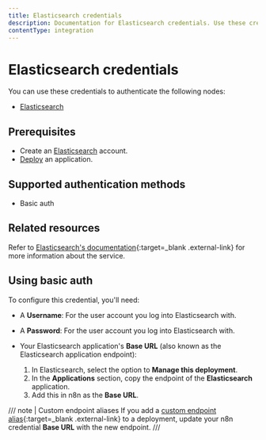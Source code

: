 ```yaml
---
title: Elasticsearch credentials
description: Documentation for Elasticsearch credentials. Use these credentials to authenticate Elasticsearch in n8n, a workflow automation platform.
contentType: integration
---
```


# Elasticsearch credentials

You can use these credentials to authenticate the following nodes:

- [Elasticsearch](/integrations/builtin/app-nodes/n8n-nodes-base.elasticsearch/)

## Prerequisites

- Create an [Elasticsearch](https://www.elastic.co/) account.
- [Deploy](https://www.elastic.co/guide/en/cloud/current/ec-create-deployment.html) an application.

## Supported authentication methods

- Basic auth

## Related resources

Refer to [Elasticsearch's documentation](https://www.elastic.co/guide/en/elasticsearch/reference/current/index.html){:target=_blank .external-link} for more information about the service.

## Using basic auth

To configure this credential, you'll need:

- A **Username**: For the user account you log into Elasticsearch with.
- A **Password**: For the user account you log into Elasticsearch with.
- Your Elasticsearch application's **Base URL** (also known as the Elasticsearch application endpoint):

    1. In Elasticsearch, select the option to **Manage this deployment**.
    2. In the **Applications** section, copy the endpoint of the **Elasticsearch** application.
    3. Add this in n8n as the **Base URL**.

/// note | Custom endpoint aliases
If you add a [custom endpoint alias](https://www.elastic.co/guide/en/cloud/current/ec-regional-deployment-aliases.html){:target=_blank .external-link} to a deployment, update your n8n credential **Base URL** with the new endpoint.
///
